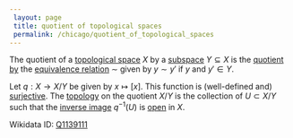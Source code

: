 ```yaml
---
 layout: page
 title: quotient of topological spaces
 permalink: /chicago/quotient_of_topological_spaces
---
```

The quotient of a [topological space](https://defsmath.github.io/DefsMath/topological_space) $X$ by a [subspace](https://defsmath.github.io/DefsMath/subspace_topology) $Y\subseteq X$ is the [quotient by](https://defsmath.github.io/DefsMath/quotient_by_equivalence_relation) the [equivalence relation](https://defsmath.github.io/DefsMath/equivalence_relation) $\sim$ given by $y\sim y'$ if $y$ and $y'\in Y$. 

Let $q: X\to X/Y$ be given by $x\mapsto [x]$. This function is (well-defined and) [surjective](https://defsmath.github.io/DefsMath/surjective). The [topology](https://defsmath.github.io/DefsMath/topological_space) on the quotient $X/Y$ is the collection of $U\subset X/Y$ such that the [inverse image](https://defsmath.github.io/DefsMath/inverse_image) $q^{-1}(U)$ is [open](https://defsmath.github.io/DefsMath/open) in $X$. 

Wikidata ID: [Q1139111](https://www.wikidata.org/wiki/Q1139111)